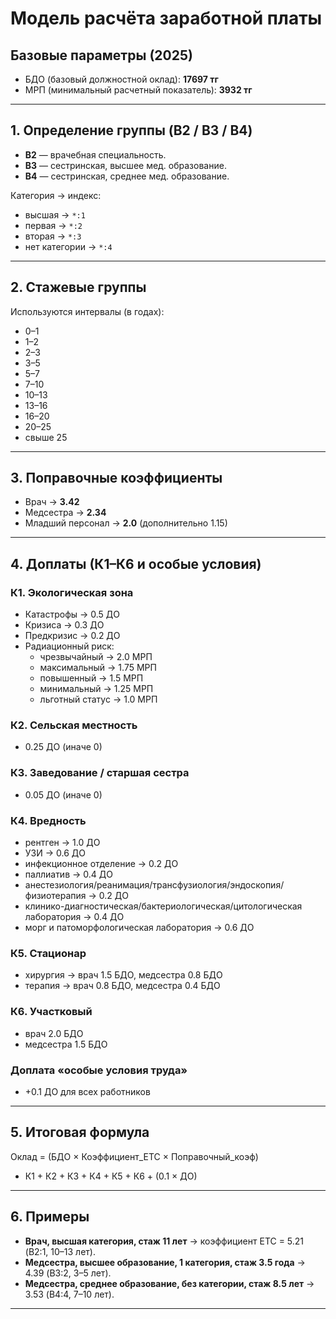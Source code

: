 # Модель расчёта заработной платы

## Базовые параметры (2025)
- БДО (базовый должностной оклад): **17697 тг**  
- МРП (минимальный расчетный показатель): **3932 тг**

---

## 1. Определение группы (B2 / B3 / B4)
- **B2** — врачебная специальность.  
- **B3** — сестринская, высшее мед. образование.  
- **B4** — сестринская, среднее мед. образование.  

Категория → индекс:  
- высшая → `*:1`  
- первая → `*:2`  
- вторая → `*:3`  
- нет категории → `*:4`

---

## 2. Стажевые группы
Используются интервалы (в годах):  
- 0–1  
- 1–2  
- 2–3  
- 3–5  
- 5–7  
- 7–10  
- 10–13  
- 13–16  
- 16–20  
- 20–25  
- свыше 25  

---

## 3. Поправочные коэффициенты
- Врач → **3.42**  
- Медсестра → **2.34**  
- Младший персонал → **2.0** (дополнительно 1.15)

---

## 4. Доплаты (К1–К6 и особые условия)

### К1. Экологическая зона
- Катастрофы → 0.5 ДО  
- Кризиса → 0.3 ДО  
- Предкризис → 0.2 ДО  
- Радиационный риск:  
  - чрезвычайный → 2.0 МРП  
  - максимальный → 1.75 МРП  
  - повышенный → 1.5 МРП  
  - минимальный → 1.25 МРП  
  - льготный статус → 1.0 МРП  

### К2. Сельская местность
- 0.25 ДО (иначе 0)

### К3. Заведование / старшая сестра
- 0.05 ДО (иначе 0)

### К4. Вредность
- рентген → 1.0 ДО  
- УЗИ → 0.6 ДО  
- инфекционное отделение → 0.2 ДО  
- паллиатив → 0.4 ДО  
- анестезиология/реанимация/трансфузиология/эндоскопия/физиотерапия → 0.2 ДО  
- клинико-диагностическая/бактериологическая/цитологическая лаборатория → 0.4 ДО  
- морг и патоморфологическая лаборатория → 0.6 ДО  
### К5. Стационар
- хирургия → врач 1.5 БДО, медсестра 0.8 БДО  
- терапия → врач 0.8 БДО, медсестра 0.4 БДО  
### К6. Участковый
- врач 2.0 БДО  
- медсестра 1.5 БДО  
### Доплата «особые условия труда»
- +0.1 ДО для всех работников  
---
## 5. Итоговая формула
Оклад = (БДО × Коэффициент_ЕТС × Поправочный_коэф)
+ К1 + К2 + К3 + К4 + К5 + К6 + (0.1 × ДО)
---
## 6. Примеры

- **Врач, высшая категория, стаж 11 лет** → коэффициент ЕТС = 5.21 (B2:1, 10–13 лет).  
- **Медсестра, высшее образование, 1 категория, стаж 3.5 года** → 4.39 (B3:2, 3–5 лет).  
- **Медсестра, среднее образование, без категории, стаж 8.5 лет** → 3.53 (B4:4, 7–10 лет).  
---

